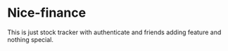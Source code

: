 # Nice-finance

This is just stock tracker with authenticate and friends adding feature and nothing special.
